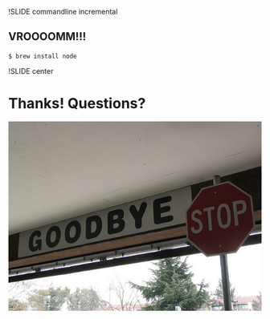 !SLIDE commandline incremental

## VROOOOMM!!! ##

    $ brew install node

!SLIDE center

# Thanks! Questions?

![Goodbye Stop](goodbyestop.jpeg)
